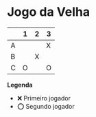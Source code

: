 # Jogo da Velha

|   | 1 | 2 | 3 |
|---|---|---|---|
| A |   |   | X |
| B |   | X |   |
| C | O |   | O |

**Legenda**

- ❌ Primeiro jogador 
- ⭕ Segundo jogador